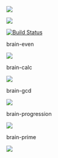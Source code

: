 <a href="https://codeclimate.com/github/codeclimate/codeclimate/maintainability"><img src="https://api.codeclimate.com/v1/badges/a99a88d28ad37a79dbf6/maintainability" /></a>

<a href="https://codeclimate.com/github/codeclimate/codeclimate/test_coverage"><img src="https://api.codeclimate.com/v1/badges/a99a88d28ad37a79dbf6/test_coverage" /></a>

[![Build Status](https://travis-ci.com/travis-ci/travis-web.svg?branch=master)](https://travis-ci.com/travis-ci/travis-web)

<p>brain-even</p>
<a href="https://asciinema.org/a/ib0sf4eo7IEVlzMldJjLeVHFB" target="_blank"><img src="https://asciinema.org/a/ib0sf4eo7IEVlzMldJjLeVHFB.svg" /></a>

<p>brain-calc</p>
<a href="https://asciinema.org/a/utu1dQzZ5RA7Mz4tOUO6Y2tq0" target="_blank"><img src="https://asciinema.org/a/utu1dQzZ5RA7Mz4tOUO6Y2tq0.svg" /></a>

<p>brain-gcd</p>
<a href="https://asciinema.org/a/LRAwwEsCHcN6Y7Dxkw3RGT64Z" target="_blank"><img src="https://asciinema.org/a/LRAwwEsCHcN6Y7Dxkw3RGT64Z.svg" /></a>

<p>brain-progression</p>
<a href="https://asciinema.org/a/W9HR1Xbm8oqB9q1dt8opR5Qkv" target="_blank"><img src="https://asciinema.org/a/W9HR1Xbm8oqB9q1dt8opR5Qkv.svg" /></a>

<p>brain-prime</p>
<a href="https://asciinema.org/a/pMlp9MdB9EXUZP55EG6aRCHZk" target="_blank"><img src="https://asciinema.org/a/pMlp9MdB9EXUZP55EG6aRCHZk.svg" /></a>